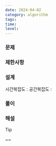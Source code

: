 ```yaml
---
date: 2024-04-02
category: algorithm
tags: 
time: 
level:
---
```

### 문제

### 제한사항
### 설계

시간복잡도 :
공간복잡도 :
### 풀이

### 해설

> [!tip]
> ~~

